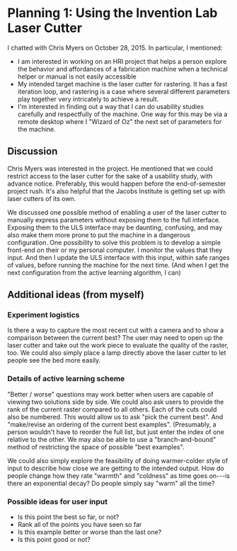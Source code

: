 # Planning 1: Using the Invention Lab Laser Cutter

I chatted with Chris Myers on October 28, 2015.
In particular, I mentioned:

* I am interested in working on an HRI project that helps a person explore the behavior and affordances of a fabrication machine when a technical helper or manual is not easily accessible
* My intended target machine is the laser cutter for rastering.  It has a fast iteration loop, and rastering is a case where several different parameters play together very intricately to achieve a result.
* I'm interested in finding out a way that I can do usability studies carefully and respectfully of the machine.  One way for this may be via a remote desktop where I "Wizard of Oz" the next set of parameters for the machine.

## Discussion

Chris Myers was interested in the project.
He mentioned that we could restrict access to the laser cutter for the sake of a usability study, with advance notice.
Preferably, this would happen before the end-of-semester project rush.
It's also helpful that the Jacobs Institute is getting set up with laser cutters of its own.

We discussed one possible method of enabling a user of the laser cutter to manually express parameters without exposing them to the full interface.
Exposing them to the ULS interface may be daunting, confusing, and may also make them more prone to put the machine in a dangerous configuration.
One possibility to solve this problem is to develop a simple front-end on their or my personal computer.
I monitor the values that they input.
And then I update the ULS interface with this input, within safe ranges of values, before running the machine for the next time.
(And when I get the next configuration from the active learning algorithm, I can)

## Additional ideas (from myself)

### Experiment logistics

Is there a way to capture the most recent cut with a camera and to show a comparison between the current best?
The user may need to open up the laser cutter and take out the work piece to evaluate the quality of the raster, too.
We could also simply place a lamp directly above the laser cutter to let people see the bed more easily.

### Details of active learning scheme

"Better / worse" questions may work better when users are capable of viewing two solutions side by side.
We could also ask users to provide the rank of the current raster compared to all others.
Each of the cuts could also be numbered.
This would allow us to ask "pick the current best".
And "make/revise an ordering of the current best examples".  (Presumably, a person wouldn't have to reorder the full list, but just enter the index of one relative to the other.
We may also be able to use a "branch-and-bound" method of restricting the space of possible "best examples".

We could also simply explore the feasibility of doing warmer-colder style of input to describe how close we are getting to the intended output.
How do people change how they rate "warmth" and "coldness" as time goes on---is there an exponential decay?
Do people simply say "warm" all the time?

### Possible ideas for user input

* Is this point the best so far, or not?
* Rank all of the points you have seen so far
* Is this example better or worse than the last one?
* Is this point good or not?
